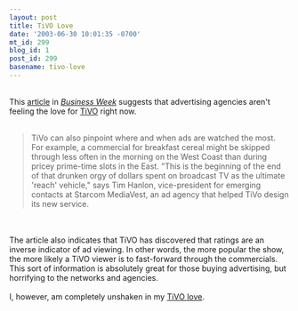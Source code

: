 ```yaml
---
layout: post
title: TiVO Love
date: '2003-06-30 10:01:35 -0700'
mt_id: 299
blog_id: 1
post_id: 299
basename: tivo-love
---
```

<br />This <a href="http://www.businessweek.com/technology/content/jun2003/tc20030627_1133_tc119.htm">article</a> in <a href="http://www.businessweek.com/"><cite>Business Week</cite></a> suggests that advertising agencies aren't feeling the love for <a href="http://www.tivo/">TiVO</a> right now.<br /><br /><blockquote>TiVo can also pinpoint where and when ads are watched the most. For example, a commercial for breakfast cereal might be skipped through less often in the morning on the West Coast than during pricey prime-time slots in the East. "This is the beginning of the end of that drunken orgy of dollars spent on broadcast TV as the ultimate 'reach' vehicle," says Tim Hanlon, vice-president for emerging contacts at Starcom MediaVest, an ad agency that helped TiVo design its new service.</blockquote><br /><br />The article also indicates that TiVO has discovered that ratings are an inverse indicator of ad viewing. In other words, the more popular the show, the more likely a TiVO viewer is to fast-forward through the commercials. This sort of information is absolutely great for those buying advertising, but horrifying to the networks and agencies.<br /><br />I, however, am completely unshaken in my <a href="http://www.hitormiss.org/tivo/">TiVO love</a>.<br /><br /><br />
